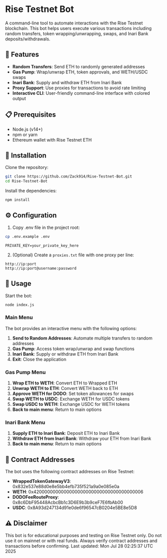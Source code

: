 # Rise Testnet Bot

A command-line tool to automate interactions with the Rise Testnet blockchain. This bot helps users execute various transactions including random transfers, token wrapping/unwrapping, swaps, and Inari Bank deposits/withdrawals.

## 🌟 Features

- **Random Transfers**: Send ETH to randomly generated addresses
- **Gas Pump**: Wrap/unwrap ETH, token approvals, and WETH/USDC swaps
- **Inari Bank**: Supply and withdraw ETH from Inari Bank
- **Proxy Support**: Use proxies for transactions to avoid rate limiting
- **Interactive CLI**: User-friendly command-line interface with colored output

## 📋 Prerequisites

- Node.js (v14+)
- npm or yarn
- Ethereum wallet with Rise Testnet ETH

## 🔧 Installation

Clone the repository:

```bash
git clone https://github.com/Zack914/Rise-Testnet-Bot.git
cd Rise-Testnet-Bot
```

Install the dependencies:

```bash
npm install
```

## ⚙️ Configuration

1. Copy .env file in the project root:

```bash
cp .env.example .env
```

```
PRIVATE_KEY=your_private_key_here
```

2. (Optional) Create a `proxies.txt` file with one proxy per line:

```
http://ip:port
http://ip:port@username:password
```

## 🚀 Usage

Start the bot:

```bash
node index.js
```

### Main Menu

The bot provides an interactive menu with the following options:

1. **Send to Random Addresses**: Automate multiple transfers to random addresses
2. **Gas Pump**: Access token wrap/unwrap and swap functions
3. **Inari Bank**: Supply or withdraw ETH from Inari Bank
4. **Exit**: Close the application

### Gas Pump Menu

1. **Wrap ETH to WETH**: Convert ETH to Wrapped ETH
2. **Unwrap WETH to ETH**: Convert WETH back to ETH
3. **Approve WETH for DODO**: Set token allowances for swaps
4. **Swap WETH to USDC**: Exchange WETH for USDC tokens
5. **Swap USDC to WETH**: Exchange USDC for WETH tokens
6. **Back to main menu**: Return to main options

### Inari Bank Menu

1. **Supply ETH to Inari Bank**: Deposit ETH to Inari Bank
2. **Withdraw ETH from Inari Bank**: Withdraw your ETH from Inari Bank
3. **Back to main menu**: Return to main options

## 📝 Contract Addresses

The bot uses the following contract addresses on Rise Testnet:

- **WrappedTokenGatewayV3**: 0x832e537e88d0e8e5bb4efb735f521a9a0e085e0a
- **WETH**: 0x4200000000000000000000000000000000000006
- **DODOFeeRouteProxy**: 0x8c6DbF95448AcbcBb1c3D6E9b3b9ceF7E6fbAb00
- **USDC**: 0x8A93d247134d91e0de6f96547cB0204e5BE8e5D8

## ⚠️ Disclaimer

This bot is for educational purposes and testing on Rise Testnet only. Do not use it on mainnet or with real funds. Always verify contract addresses and transactions before confirming.
Last updated: Mon Jul 28 02:25:37 UTC 2025